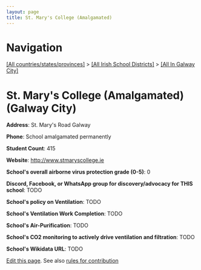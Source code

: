 ```yaml
---
layout: page
title: St. Mary's College (Amalgamated)
---
```

# Navigation

[[All countries/states/provinces]](../../..) > [[All Irish School Districts]](../..) > [[All In Galway City]](..)

# St. Mary's College (Amalgamated) (Galway City)

**Address**: St. Mary's Road Galway

**Phone**: School amalgamated permanently

**Student Count**: 415

**Website**: <http://www.stmaryscollege.ie>

**School's overall airborne virus protection grade (0-5)**: 0

**Discord, Facebook, or WhatsApp group for discovery/advocacy for THIS school**: TODO

**School's policy on Ventilation**: TODO

**School's Ventilation Work Completion**: TODO

**School's Air-Purification**: TODO

**School's CO2 monitoring to actively drive ventilation and filtration**: TODO

**School's Wikidata URL**: TODO


[Edit this page](https://github.com/ventilate-schools/Ireland/edit/main/./Galway_City/St._Mary's_College_(Amalgamated).md). See also [rules for contribution](../../../contribution-rules/)